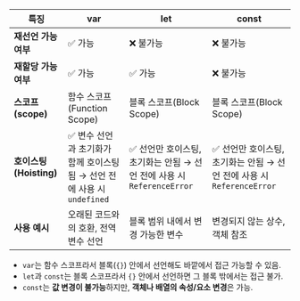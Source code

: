 | 특징                   | var                                                                     | let                                                                    | const                                                                  |
| ---------------------- | ----------------------------------------------------------------------- | ---------------------------------------------------------------------- | ---------------------------------------------------------------------- |
| **재선언 가능 여부**   | ✅ 가능                                                                 | ❌ 불가능                                                              | ❌ 불가능                                                              |
| **재할당 가능 여부**   | ✅ 가능                                                                 | ✅ 가능                                                                | ❌ 불가능                                                              |
| **스코프(scope)**      | 함수 스코프(Function Scope)                                             | 블록 스코프(Block Scope)                                               | 블록 스코프(Block Scope)                                               |
| **호이스팅(Hoisting)** | ✅ 변수 선언과 초기화가 함께 호이스팅됨 → 선언 전에 사용 시 `undefined` | ✅ 선언만 호이스팅, 초기화는 안됨 → 선언 전에 사용 시 `ReferenceError` | ✅ 선언만 호이스팅, 초기화는 안됨 → 선언 전에 사용 시 `ReferenceError` |
| **사용 예시**          | 오래된 코드와의 호환, 전역 변수 선언                                    | 블록 범위 내에서 변경 가능한 변수                                      | 변경되지 않는 상수, 객체 참조                                          |

- `var`는 함수 스코프라서 블록(`{}`) 안에서 선언해도 바깥에서 접근 가능할 수 있음.
- `let`과 `const`는 블록 스코프라서 `{}` 안에서 선언하면 그 블록 밖에서는 접근 불가.
- `const`는 **값 변경이 불가능**하지만, **객체나 배열의 속성/요소 변경**은 가능.
